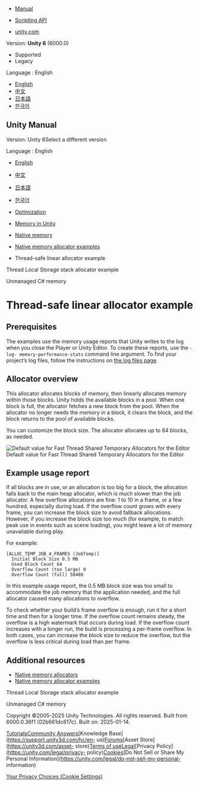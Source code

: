 [](https://docs.unity3d.com)

  * [Manual](../Manual/index.html)
  * [Scripting API](../ScriptReference/index.html)

  * [unity.com](https://unity.com/)

Version: **Unity 6** (6000.0)

  * Supported
  * Legacy

Language : English

  * [English](/Manual/performance-threadsafe-linear-allocator.html)
  * [中文](/cn/current/Manual/performance-threadsafe-linear-allocator.html)
  * [日本語](/ja/current/Manual/performance-threadsafe-linear-allocator.html)
  * [한국어](/kr/current/Manual/performance-threadsafe-linear-allocator.html)

[](https://docs.unity3d.com)

## Unity Manual

Version: Unity 6Select a different version

Language : English

  * [English](/Manual/performance-threadsafe-linear-allocator.html)
  * [中文](/cn/current/Manual/performance-threadsafe-linear-allocator.html)
  * [日本語](/ja/current/Manual/performance-threadsafe-linear-allocator.html)
  * [한국어](/kr/current/Manual/performance-threadsafe-linear-allocator.html)

  * [Optimization](analysis.html)
  * [Memory in Unity](performance-memory.html)
  * [Native memory](performance-native-memory.html)
  * [Native memory allocator examples](performance-native-memory-allocator-examples.html)
  * Thread-safe linear allocator example

[](performance-tls-stack-allocator.html)

Thread Local Storage stack allocator example

[](performance-unmanaged-memory.html)

Unmanaged C# memory

# Thread-safe linear allocator example

## Prerequisites

The examples use the memory usage reports that Unity writes to the log when
you close the Player or Unity Editor. To create these reports, use the `-log-
memory-performance-stats` command line argument. To find your project’s log
files, follow the instructions on [the log files page](log-files.html).

## Allocator overview

This allocator allocates blocks of memory, then linearly allocates memory
within those blocks. Unity holds the available blocks in a pool. When one
block is full, the allocator fetches a new block from the pool. When the
allocator no longer needs the memory in a block, it clears the block, and the
block returns to the pool of available blocks.

You can customize the block size. The allocator allocates up to 64 blocks, as
needed.

![Default value for Fast Thread Shared Temporary Allocators for the
Editor](../uploads/Main/Fast_Thread.png) Default value for Fast Thread Shared
Temporary Allocators for the Editor

## Example usage report

If all blocks are in use, or an allocation is too big for a block, the
allocation falls back to the main heap allocator, which is much slower than
the job allocator. A few overflow allocations are fine: 1 to 10 in a frame, or
a few hundred, especially during load. If the overflow count grows with every
frame, you can increase the block size to avoid fallback allocations. However,
if you increase the block size too much (for example, to match peak use in
events such as scene loading), you might leave a lot of memory unavailable
during play.

For example:

    
    
    [ALLOC_TEMP_JOB_4_FRAMES (JobTemp)]
      Initial Block Size 0.5 MB
      Used Block Count 64
      Overflow Count (too large) 0
      Overflow Count (full) 50408
    

In this example usage report, the 0.5 MB block size was too small to
accommodate the job memory that the application needed, and the full allocator
caused many allocations to overflow.

To check whether your build’s frame overflow is enough, run it for a short
time and then for a longer time. If the overflow count remains steady, the
overflow is a high watermark that occurs during load. If the overflow count
increases with a longer run, the build is processing a per-frame overflow. In
both cases, you can increase the block size to reduce the overflow, but the
overflow is less critical during load than per frame.

## Additional resources

  * [Native memory allocators](performance-native-allocators.html)
  * [Native memory allocator examples](performance-native-memory-allocator-examples.html)

[](performance-tls-stack-allocator.html)

Thread Local Storage stack allocator example

[](performance-unmanaged-memory.html)

Unmanaged C# memory

Copyright ©2005-2025 Unity Technologies. All rights reserved. Built from
6000.0.36f1 (02b661dc617c). Built on: 2025-01-14.

[Tutorials](https://learn.unity.com/)[Community
Answers](https://answers.unity3d.com)[Knowledge
Base](https://support.unity3d.com/hc/en-
us)[Forums](https://forum.unity3d.com)[Asset Store](https://unity3d.com/asset-
store)[Terms of
use](https://docs.unity3d.com/Manual/TermsOfUse.html)[Legal](https://unity.com/legal)[Privacy
Policy](https://unity.com/legal/privacy-
policy)[Cookies](https://unity.com/legal/cookie-policy)[Do Not Sell or Share
My Personal Information](https://unity.com/legal/do-not-sell-my-personal-
information)

[Your Privacy Choices (Cookie Settings)](javascript:void\(0\);)

